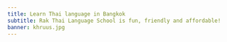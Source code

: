 ```yaml
---
title: Learn Thai language in Bangkok
subtitle: Rak Thai Language School is fun, friendly and affordable!
banner: khruus.jpg
---
```

